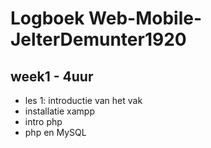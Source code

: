 # Logboek Web-Mobile-JelterDemunter1920
## week1 - 4uur
* les 1: introductie van het vak
* installatie xampp
* intro php
* php en MySQL
